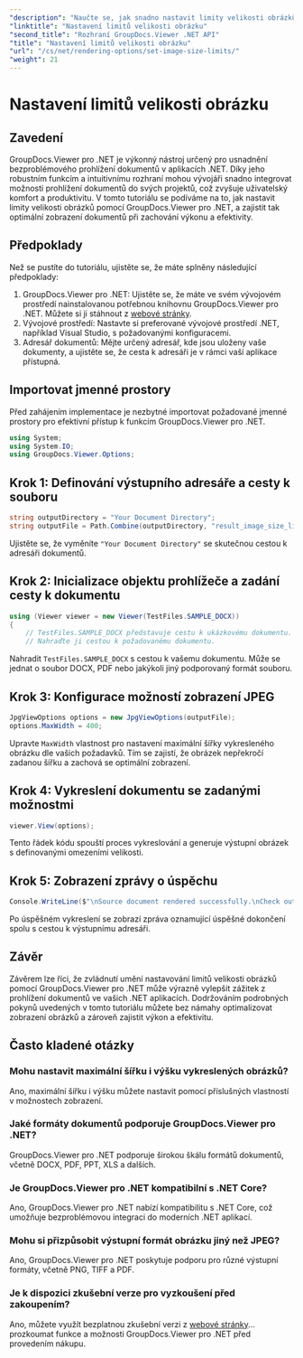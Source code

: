 ```yaml
---
"description": "Naučte se, jak snadno nastavit limity velikosti obrázků v aplikacích .NET pomocí GroupDocs.Viewer pro .NET a vylepšit tak zážitek z prohlížení dokumentů."
"linktitle": "Nastavení limitů velikosti obrázku"
"second_title": "Rozhraní GroupDocs.Viewer .NET API"
"title": "Nastavení limitů velikosti obrázku"
"url": "/cs/net/rendering-options/set-image-size-limits/"
"weight": 21
---
```


# Nastavení limitů velikosti obrázku

## Zavedení
GroupDocs.Viewer pro .NET je výkonný nástroj určený pro usnadnění bezproblémového prohlížení dokumentů v aplikacích .NET. Díky jeho robustním funkcím a intuitivnímu rozhraní mohou vývojáři snadno integrovat možnosti prohlížení dokumentů do svých projektů, což zvyšuje uživatelský komfort a produktivitu. V tomto tutoriálu se podíváme na to, jak nastavit limity velikosti obrázků pomocí GroupDocs.Viewer pro .NET, a zajistit tak optimální zobrazení dokumentů při zachování výkonu a efektivity.
## Předpoklady
Než se pustíte do tutoriálu, ujistěte se, že máte splněny následující předpoklady:
1. GroupDocs.Viewer pro .NET: Ujistěte se, že máte ve svém vývojovém prostředí nainstalovanou potřebnou knihovnu GroupDocs.Viewer pro .NET. Můžete si ji stáhnout z [webové stránky](https://releases.groupdocs.com/viewer/net/).
2. Vývojové prostředí: Nastavte si preferované vývojové prostředí .NET, například Visual Studio, s požadovanými konfiguracemi.
3. Adresář dokumentů: Mějte určený adresář, kde jsou uloženy vaše dokumenty, a ujistěte se, že cesta k adresáři je v rámci vaší aplikace přístupná.

## Importovat jmenné prostory
Před zahájením implementace je nezbytné importovat požadované jmenné prostory pro efektivní přístup k funkcím GroupDocs.Viewer pro .NET.
```csharp
using System;
using System.IO;
using GroupDocs.Viewer.Options;
```
## Krok 1: Definování výstupního adresáře a cesty k souboru
```csharp
string outputDirectory = "Your Document Directory";
string outputFile = Path.Combine(outputDirectory, "result_image_size_limit.jpg");
```
Ujistěte se, že vyměníte `"Your Document Directory"` se skutečnou cestou k adresáři dokumentů.
## Krok 2: Inicializace objektu prohlížeče a zadání cesty k dokumentu
```csharp
using (Viewer viewer = new Viewer(TestFiles.SAMPLE_DOCX))
{
    // TestFiles.SAMPLE_DOCX představuje cestu k ukázkovému dokumentu.
    // Nahraďte ji cestou k požadovanému dokumentu.
```
Nahradit `TestFiles.SAMPLE_DOCX` s cestou k vašemu dokumentu. Může se jednat o soubor DOCX, PDF nebo jakýkoli jiný podporovaný formát souboru.
## Krok 3: Konfigurace možností zobrazení JPEG
```csharp
JpgViewOptions options = new JpgViewOptions(outputFile);
options.MaxWidth = 400;
```
Upravte `MaxWidth` vlastnost pro nastavení maximální šířky vykresleného obrázku dle vašich požadavků. Tím se zajistí, že obrázek nepřekročí zadanou šířku a zachová se optimální zobrazení.
## Krok 4: Vykreslení dokumentu se zadanými možnostmi
```csharp
viewer.View(options);
```
Tento řádek kódu spouští proces vykreslování a generuje výstupní obrázek s definovanými omezeními velikosti.
## Krok 5: Zobrazení zprávy o úspěchu
```csharp
Console.WriteLine($"\nSource document rendered successfully.\nCheck output in {outputDirectory}.");
```
Po úspěšném vykreslení se zobrazí zpráva oznamující úspěšné dokončení spolu s cestou k výstupnímu adresáři.

## Závěr
Závěrem lze říci, že zvládnutí umění nastavování limitů velikosti obrázků pomocí GroupDocs.Viewer pro .NET může výrazně vylepšit zážitek z prohlížení dokumentů ve vašich .NET aplikacích. Dodržováním podrobných pokynů uvedených v tomto tutoriálu můžete bez námahy optimalizovat zobrazení obrázků a zároveň zajistit výkon a efektivitu.
## Často kladené otázky
### Mohu nastavit maximální šířku i výšku vykreslených obrázků?
Ano, maximální šířku i výšku můžete nastavit pomocí příslušných vlastností v možnostech zobrazení.
### Jaké formáty dokumentů podporuje GroupDocs.Viewer pro .NET?
GroupDocs.Viewer pro .NET podporuje širokou škálu formátů dokumentů, včetně DOCX, PDF, PPT, XLS a dalších.
### Je GroupDocs.Viewer pro .NET kompatibilní s .NET Core?
Ano, GroupDocs.Viewer pro .NET nabízí kompatibilitu s .NET Core, což umožňuje bezproblémovou integraci do moderních .NET aplikací.
### Mohu si přizpůsobit výstupní formát obrázku jiný než JPEG?
Ano, GroupDocs.Viewer pro .NET poskytuje podporu pro různé výstupní formáty, včetně PNG, TIFF a PDF.
### Je k dispozici zkušební verze pro vyzkoušení před zakoupením?
Ano, můžete využít bezplatnou zkušební verzi z [webové stránky](https://releases.groupdocs.com/viewer/net/)... prozkoumat funkce a možnosti GroupDocs.Viewer pro .NET před provedením nákupu.
